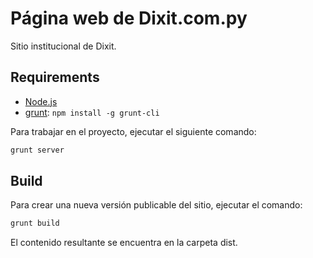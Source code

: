 # Página web de Dixit.com.py

Sitio institucional de Dixit.

## Requirements

  * [Node.js](http://nodejs.org)
  * [grunt](http://gruntjs.com/): `npm install -g grunt-cli`

Para trabajar en el proyecto, ejecutar el siguiente comando:

```bash
grunt server
```

## Build

Para crear una nueva versión publicable del sitio, ejecutar el comando:

```bash
grunt build
```

El contenido resultante se encuentra en la carpeta dist.